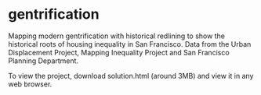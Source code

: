# gentrification
Mapping modern gentrification with historical redlining to show the historical roots of housing inequality in San Francisco. Data from the Urban Displacement Project, Mapping Inequality Project and San Francisco Planning Department.

To view the project, download solution.html (around 3MB) and view it in any web browser.
